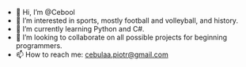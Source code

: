 - 👋 Hi, I’m @Cebool
- 👀 I’m interested in sports, mostly football and  volleyball, and history.
- 🌱 I’m currently learning Python and C#.
- 💞️ I’m looking to collaborate on all possible projects for beginning programmers.
- 📫 How to reach me: cebulaa.piotr@gmail.com

<!---
Cebool/Cebool is a ✨ special ✨ repository because its `README.md` (this file) appears on your GitHub profile.
You can click the Preview link to take a look at your changes.
--->
